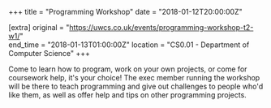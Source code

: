 +++
title = "Programming Workshop"
date = "2018-01-12T20:00:00Z"

[extra]
original = "https://uwcs.co.uk/events/programming-workshop-t2-w1/"    
end_time = "2018-01-13T01:00:00Z"
location = "CS0.01 - Department of Computer Science"
+++

Come to learn how to program, work on your own projects, or come for coursework help, it's your choice\! The exec member running the workshop will be there to teach programming and give out challenges to people who'd like them, as well as offer help and tips on other programming projects.

